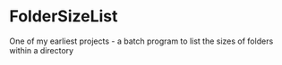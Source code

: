 # FolderSizeList
One of my earliest projects - a batch program to list the sizes of folders within a directory
